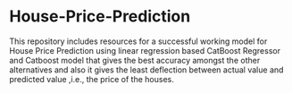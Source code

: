 # House-Price-Prediction
This repository includes resources for a successful working model for House Price Prediction using linear regression based CatBoost Regressor and Catboost model that gives the best accuracy amongst the other alternatives and also it gives the least deflection between actual value and predicted value ,i.e., the price of the houses. 
